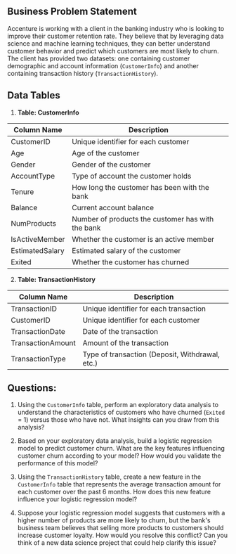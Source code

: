 ## **Business Problem Statement**

Accenture is working with a client in the banking industry who is looking to improve their customer retention rate. They believe that by leveraging data science and machine learning techniques, they can better understand customer behavior and predict which customers are most likely to churn. The client has provided two datasets: one containing customer demographic and account information (`CustomerInfo`) and another containing transaction history (`TransactionHistory`).

## **Data Tables**

1. **Table: CustomerInfo**

| Column Name | Description |
|-------------|-------------|
| CustomerID  | Unique identifier for each customer |
| Age         | Age of the customer |
| Gender      | Gender of the customer |
| AccountType | Type of account the customer holds |
| Tenure      | How long the customer has been with the bank |
| Balance     | Current account balance |
| NumProducts | Number of products the customer has with the bank |
| IsActiveMember | Whether the customer is an active member |
| EstimatedSalary | Estimated salary of the customer |
| Exited      | Whether the customer has churned |

2. **Table: TransactionHistory**

| Column Name | Description |
|-------------|-------------|
| TransactionID | Unique identifier for each transaction |
| CustomerID  | Unique identifier for each customer |
| TransactionDate | Date of the transaction |
| TransactionAmount | Amount of the transaction |
| TransactionType | Type of transaction (Deposit, Withdrawal, etc.) |

## Questions:

1. Using the `CustomerInfo` table, perform an exploratory data analysis to understand the characteristics of customers who have churned (`Exited` = 1) versus those who have not. What insights can you draw from this analysis?

2. Based on your exploratory data analysis, build a logistic regression model to predict customer churn. What are the key features influencing customer churn according to your model? How would you validate the performance of this model?

3. Using the `TransactionHistory` table, create a new feature in the `CustomerInfo` table that represents the average transaction amount for each customer over the past 6 months. How does this new feature influence your logistic regression model?

4. Suppose your logistic regression model suggests that customers with a higher number of products are more likely to churn, but the bank's business team believes that selling more products to customers should increase customer loyalty. How would you resolve this conflict? Can you think of a new data science project that could help clarify this issue?

